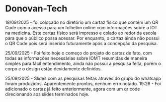 # Donovan-Tech

18/09/2025 - foi colocado no diretório um cartaz físico que contém um QR Code com o acesso para um folhetim online com informações sobre a IOT na medicina. Este cartaz físico será impresso e colado ao redor da escola para que o público possa acessar. Por enquanto, o cartaz ainda não possui o QR Code pois será inserido futuramente após a concepção da pesquisa.

25/09/2025 - Foi feito hoje o começo do projeto do cartaz de fato, com todas as informações necessárias sobre IOMT resumidas de maneira simples para fácil entendimento, ainda não possui a pesquisa feita, porém o corpo e o design estão devidamente definidos.

25/09/2025 - Slides com as pesquisas feitas através do grupo do whatsapp foram produzidos. Aparentemente prontos, nenhum erro notado. 19:26 - Foi adicionado o cartaz já feito anteriormente, agora com um qr code direcionando aos slides terminados hoje.
